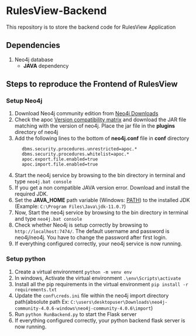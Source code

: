 # RulesView-Backend
This repository is to store the backend code for RulesView Application

## Dependencies
1. Neo4j database
      - **JAVA** dependency

## Steps to reproduce the Frontend of RulesView

### Setup Neo4j
1. Download Neo4j community edition from [Neo4j Downloads](https://neo4j.com/download-center/#community)
2. Check the apoc [Version compatibility matrix](https://github.com/neo4j-contrib/neo4j-apoc-procedures#:~:text=APOC%20is%20easily%20installed%20with,box%20and%20you're%20done.) and download the JAR file matching with the version of neo4j. Place the jar file in the **plugins** directory of neo4j
3. Add the following lines to the bottom of **neo4j.conf** file in **conf** directory 
```
      dbms.security.procedures.unrestricted=apoc.*
      dbms.security.procedures.whitelist=apoc.*
      apoc.export.file.enabled=true
      apoc.import.file.enabled=true
```
4. Start the neo4j service by browsing to the bin directory in terminal and type ``neo4j.bat console``
5. If you get a non compatible JAVA version error. Download and install the required JDK.
6. Set the **JAVA_HOME** path variable (Windows: [PATH](https://stackoverflow.com/questions/1618280/where-can-i-set-path-to-make-exe-on-windows)) to the installed JDK (Example: ``C:\Program Files\Java\jdk-11.0.7``)
7. Now, Start the neo4j service by browsing to the bin directory in terminal and type ``neo4j.bat console``
8. Check whether Neo4j is setup correctly by browsing to ``http://localhost:7474/``. The default username and password is neo4j/neo4j. You have to change the password after first login.
9. If everything configured correctly, your neo4j service is now running.

### Setup python
1. Create a virtual environment ``python -m venv env``
2. In windows, Activate the virtual environment ``.\env\Scripts\activate``
3. Install all the pip requirements in the virtual environment  ``pip install -r requirements.txt``
4. Update the ``conf\creds.ini`` file within the neo4j import directory path(absolute path Ex: ``C:\users\desktopuser\Downloads\neo4j-community-4.0.6-windows\neo4j-community-4.0.6\import``)
5. Run ``python RunBackend.py`` to start the Flask server
6. If everything configured correctly, your python backend flask server is now running.





######


